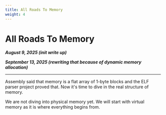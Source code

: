 ```yaml
---
title: All Roads To Memory
weight: 4
---
```


# All Roads To Memory

_**August 9, 2025 (init write up)**_

_**September 13, 2025 (rewriting that because of dynamic memory allocation)**_

***

Assembly said that memory is a flat array of 1-byte blocks and the ELF parser project proved that. Now it's time to dive in the real structure of memory.

We are not diving into physical memory yet. We will start with virtual memory as it is where everything begins from.
